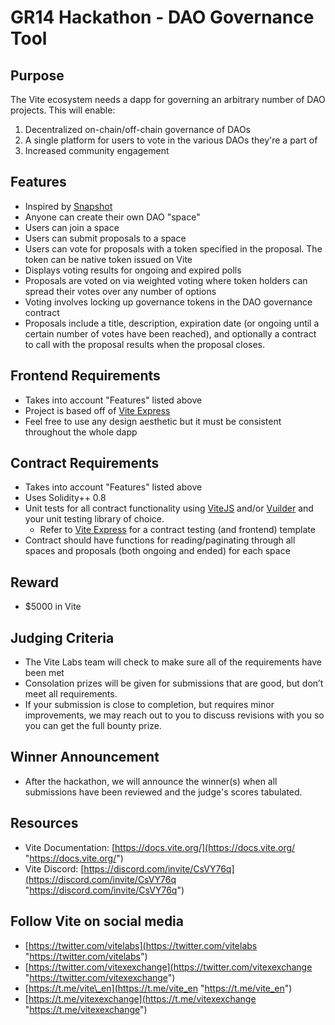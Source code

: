 # GR14 Hackathon - DAO Governance Tool

## Purpose
The Vite ecosystem needs a dapp for governing an arbitrary number of DAO projects. This will enable:
1. Decentralized on-chain/off-chain governance of DAOs
2. A single platform for users to vote in the various DAOs they're a part of
3. Increased community engagement

## Features
- Inspired by [Snapshot](https://snapshot.org/)
- Anyone can create their own DAO "space"
- Users can join a space
- Users can submit proposals to a space
- Users can vote for proposals with a token specified in the proposal. The token can be native token issued on Vite
- Displays voting results for ongoing and expired polls
- Proposals are voted on via weighted voting where token holders can spread their votes over any number of options
- Voting involves locking up governance tokens in the DAO governance contract
- Proposals include a title, description, expiration date (or ongoing until a certain number of votes have been reached), and optionally a contract to call with the proposal results when the proposal closes.


## Frontend Requirements
- Takes into account "Features" listed above
- Project is based off of [Vite Express](https://github.com/vitelabs/vite-express)
- Feel free to use any design aesthetic but it must be consistent throughout the whole dapp


## Contract Requirements
- Takes into account "Features" listed above
- Uses Solidity++ 0.8
- Unit tests for all contract functionality using [ViteJS](https://github.com/vitelabs/vite.js "https://github.com/vitelabs/vite.js") and/or [Vuilder](https://github.com/vitelabs/vuilder) and your unit testing library of choice.
	- Refer to [Vite Express](https://github.com/vitelabs/vite-express) for a contract testing (and frontend) template
- Contract should have functions for reading/paginating through all spaces and proposals (both ongoing and ended) for each space

## Reward
- $5000 in Vite

## Judging Criteria
- The Vite Labs team will check to make sure all of the requirements have been met
- Consolation prizes will be given for submissions that are good, but don’t meet all requirements.
- If your submission is close to completion, but requires minor improvements, we may reach out to you to discuss revisions with you so you can get the full bounty prize.

## Winner Announcement
- After the hackathon, we will announce the winner(s) when all submissions have been reviewed and the judge's scores tabulated.

## Resources
- Vite Documentation: [https://docs.vite.org/](https://docs.vite.org/ "https://docs.vite.org/")
- Vite Discord: [https://discord.com/invite/CsVY76q](https://discord.com/invite/CsVY76q "https://discord.com/invite/CsVY76q")

## Follow Vite on social media
- [https://twitter.com/vitelabs](https://twitter.com/vitelabs "https://twitter.com/vitelabs")
- [https://twitter.com/vitexexchange](https://twitter.com/vitexexchange "https://twitter.com/vitexexchange")
- [https://t.me/vite\_en](https://t.me/vite_en "https://t.me/vite_en")
- [https://t.me/vitexexchange](https://t.me/vitexexchange "https://t.me/vitexexchange")
